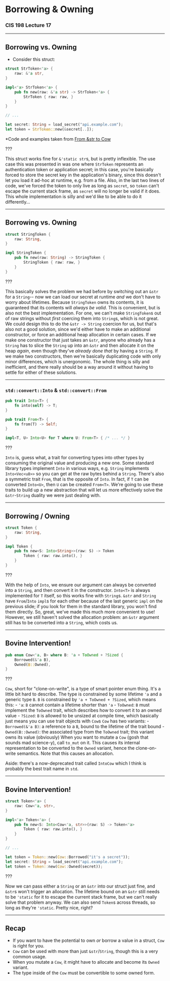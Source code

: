 # Borrowing & Owning

### CIS 198 Lecture 17

---
## Borrowing vs. Owning

- Consider this struct:

```rust
struct StrToken<'a> {
    raw: &'a str,
}

impl<'a> StrToken<'a> {
    pub fn new(raw: &'a str) -> StrToken<'a> {
        StrToken { raw: raw, }
    }
}

// ...

let secret: String = load_secret("api.example.com");
let token = StrToken::new(&secret[..]);
```

*Code and examples taken from [From &str to Cow](http://blog.jwilm.io/from-str-to-cow)

???

This struct works fine for `&'static str`s, but is pretty inflexible. The use
case this was presented in was one where `StrToken` represents an authentication
token or application secret; in this case, you're basically forced to store the
secret key in the application's binary, since this doesn't let you load it
ad-hoc at runtime, e.g. from a file. Also, in the last two lines of code, we've
forced the token to only live as long as `secret`, so `token` can't escape the
current stack frame, as `secret` will no longer be valid if it does. This whole
implementation is silly and we'd like to be able to do it differently...

---
## Borrowing vs. Owning

```rust
struct StringToken {
    raw: String,
}

impl StringToken {
    pub fn new(raw: String) -> StringToken {
        StringToken { raw: raw, }
    }
}
```

???

This basically solves the problem we had before by switching out an `&str` for a
`String`-- now we can load our secret at runtime _and_ we don't have to worry
about lifetimes. Because `StringToken` owns its contents, it is guaranteed that
its contents will _always be valid_. This is convenient, but is also not the
best implementation. For one, we can't make `StringToken`s out of raw strings
without _first_ coercing them into `String`s, which is not great. We could
design this to do the `&str -> String` coercion for us, but that's also not a
good solution, since we'd either have to make an additional constructor, or
force an additional heap allocation in certain cases. If we make one constructor
that just takes an `&str`, anyone who already has a `String` has to slice the
`String` up into an `&str` and then allocate it on the heap _again_, even though
they've _already done that_ by having a `String`. If we make two constructors,
then we're basically duplicating code with only minor differences, which is
unergonomic. The whole thing is silly and inefficient, and there really should
be a way around it without having to settle for either of these solutions.

---
### `std::convert::Into` & `std::convert::From`

```rust
pub trait Into<T> {
    fn into(self) -> T;
}

pub trait From<T> {
    fn from(T) -> Self;
}

impl<T, U> Into<U> for T where U: From<T> { /* ... */ }
```

???

`Into` is, guess what, a trait for converting types into other types by
consuming the original value and producing a new one. Some standard library
types implement `Into` in various ways, e.g. `String` implements `Into<Vec<u8>>`
so you can get at the raw bytes behind a `String`. There's also a symmetric
trait `From`, that is the opposite of `Into`. In fact, if `T` can be converted
`Into<U>`, then `U` can be created `From<T>`. We're going to use these traits to
build up a new abstraction that will let us more effectively solve the
`&str`-`String` duality we were just dealing with.

---
## Borrowing \/ Owning

```rust
struct Token {
    raw: String,
}

impl Token {
    pub fn new<S: Into<String>>(raw: S) -> Token
        Token { raw: raw.into(), }
    }
}
```

???

With the help of `Into`, we ensure our argument can always be converted into a
`String`, and then convert it in the constructor. `Into<T>` is always
implemented for `T` itself, so this works fine with `String`s. `&str` and
`String` have `From`/`Into` `impl`s for each other because of the last generic
`impl` on the previous slide; if you look for them in the standard library, you
won't find them directly. So, great, we've made this much more convenient to
use! However, we still haven't solved the allocation problem: an `&str` argument
still has to be converted into a `String`, which costs us.

---
## Bovine Intervention!

```rust
pub enum Cow<'a, B> where B: 'a + ToOwned + ?Sized {
    Borrowed(&'a B),
    Owned(B::Owned),
}
```

???

`Cow`, short for "clone-on-write", is a type of smart pointer enum thing. It's a
little bit hard to describe. The type is constrained by some lifetime `'a` and a
generic type `B`. `B` is constrained by `'a + ToOwned + ?Sized`, which means
this:
        - `'a`: `B` cannot contain a lifetime shorter than `'a`
        - `ToOwned`: `B` must implement the `ToOwned` trait, which describes how
            to convert it to an owned value
        - `?Sized`: `B` is allowed to be unsized at compile time, which
            basically just means you can use trait objects with `Cow`s
`Cow` has two variants:
        - `Borrowed(&'a B)`: a reference to a `B`, bound to the lifetime of the
            trait bound
        - `Owned(B::Owned)`: the associated type from the `ToOwned` trait; this
            variant owns its value (obviously)
When you want to mutate a `Cow` (gosh that sounds mad science-y), call `to_mut`
on it. This causes its internal representation to be converted to the `Owned`
variant, hence the clone-on-write semantics. Note that this causes an
allocation.

Aside: there's a now-deprecated trait called `IntoCow` which I think is probably
the best trait name in `std`.

---
## Bovine Intervention!
    
```rust
struct Token<'a> {
    raw: Cow<'a, str>,
}

impl<'a> Token<'a> {
    pub fn new<S: Into<Cow<'a, str>>(raw: S) -> Token<'a>
        Token { raw: raw.into(), }
    }
}

// ...

let token = Token::new(Cow::Borrowed("it's a secret"));
let secret: String = load_secret("api.example.com");
let token = Token::new(Cow::Owned(secret));
```

???

Now we can pass either a `String` or an `&str` into our struct just fine, and
`&str`s won't trigger an allocation. The lifetime bound on an `&str` still needs
to be `'static` for it to escape the current stack frame, but we can't really
solve that problem anyway. We can also send `Token`s across threads, so long as
they're `'static`. Pretty nice, right?

---
## Recap

- If you want to have the potential to own _or_ borrow a value in a struct,
    `Cow` is right for you. 
- `Cow` can be used with more than just `&str`/`String`, though this is a very
    common usage.
- When you mutate a `Cow`, it might have to allocate and become its `Owned`
    variant.
- The type inside of the `Cow` must be convertible to some owned form.
